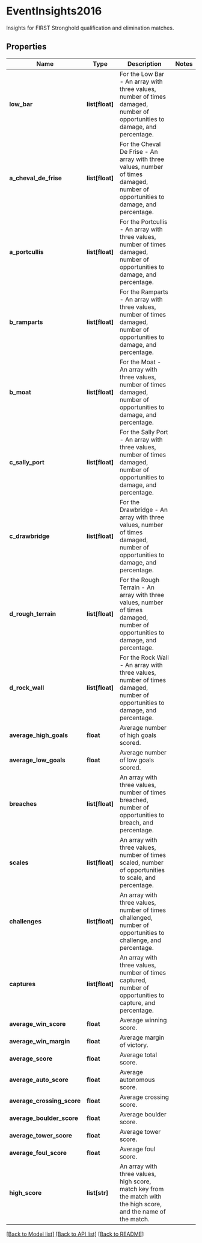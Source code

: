 # EventInsights2016

Insights for FIRST Stronghold qualification and elimination matches.
## Properties
Name | Type | Description | Notes
------------ | ------------- | ------------- | -------------
**low_bar** | **list[float]** | For the Low Bar - An array with three values, number of times damaged, number of opportunities to damage, and percentage. | 
**a_cheval_de_frise** | **list[float]** | For the Cheval De Frise - An array with three values, number of times damaged, number of opportunities to damage, and percentage. | 
**a_portcullis** | **list[float]** | For the Portcullis - An array with three values, number of times damaged, number of opportunities to damage, and percentage. | 
**b_ramparts** | **list[float]** | For the Ramparts - An array with three values, number of times damaged, number of opportunities to damage, and percentage. | 
**b_moat** | **list[float]** | For the Moat - An array with three values, number of times damaged, number of opportunities to damage, and percentage. | 
**c_sally_port** | **list[float]** | For the Sally Port - An array with three values, number of times damaged, number of opportunities to damage, and percentage. | 
**c_drawbridge** | **list[float]** | For the Drawbridge - An array with three values, number of times damaged, number of opportunities to damage, and percentage. | 
**d_rough_terrain** | **list[float]** | For the Rough Terrain - An array with three values, number of times damaged, number of opportunities to damage, and percentage. | 
**d_rock_wall** | **list[float]** | For the Rock Wall - An array with three values, number of times damaged, number of opportunities to damage, and percentage. | 
**average_high_goals** | **float** | Average number of high goals scored. | 
**average_low_goals** | **float** | Average number of low goals scored. | 
**breaches** | **list[float]** | An array with three values, number of times breached, number of opportunities to breach, and percentage. | 
**scales** | **list[float]** | An array with three values, number of times scaled, number of opportunities to scale, and percentage. | 
**challenges** | **list[float]** | An array with three values, number of times challenged, number of opportunities to challenge, and percentage. | 
**captures** | **list[float]** | An array with three values, number of times captured, number of opportunities to capture, and percentage. | 
**average_win_score** | **float** | Average winning score. | 
**average_win_margin** | **float** | Average margin of victory. | 
**average_score** | **float** | Average total score. | 
**average_auto_score** | **float** | Average autonomous score. | 
**average_crossing_score** | **float** | Average crossing score. | 
**average_boulder_score** | **float** | Average boulder score. | 
**average_tower_score** | **float** | Average tower score. | 
**average_foul_score** | **float** | Average foul score. | 
**high_score** | **list[str]** | An array with three values, high score, match key from the match with the high score, and the name of the match. | 

[[Back to Model list]](../README.md#documentation-for-models) [[Back to API list]](../README.md#documentation-for-api-endpoints) [[Back to README]](../README.md)


